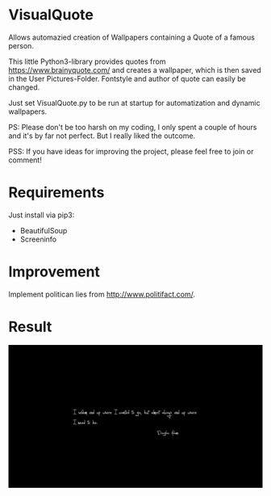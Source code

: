 # VisualQuote

Allows automazied creation of Wallpapers containing a Quote of a famous person.

This little Python3-library provides quotes from https://www.brainyquote.com/ and creates a wallpaper, which is then saved in the User Pictures-Folder. Fontstyle and author of quote can easily be changed.

Just set VisualQuote.py to be run at startup for automatization and dynamic wallpapers.

PS: Please don't be too harsh on my coding, I only spent a couple of hours and it's by far not perfect. But I really liked the outcome.

PSS: If you have ideas for improving the project, please feel free to join or comment!

# Requirements
Just install via pip3:
- BeautifulSoup
- Screeninfo

# Improvement
Implement politican lies from http://www.politifact.com/.

# Result
![Alt img](https://github.com/Wormfriend/VisualQuote/blob/master/VisualQuoteWallpaper.png "VisualQuote test-wallpaper")


